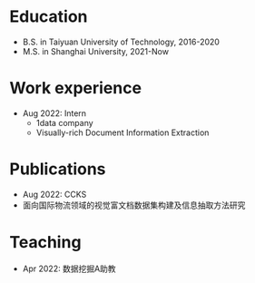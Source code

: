 
Education
======
* B.S. in Taiyuan University of Technology, 2016-2020
* M.S. in Shanghai University, 2021-Now

Work experience
======
* Aug 2022: Intern
  * 1data company
  * Visually-rich Document Information Extraction


Publications
======
 * Aug 2022: CCKS
  * 面向国际物流领域的视觉富文档数据集构建及信息抽取方法研究

Teaching
======
* Apr 2022: 数据挖掘A助教
  
